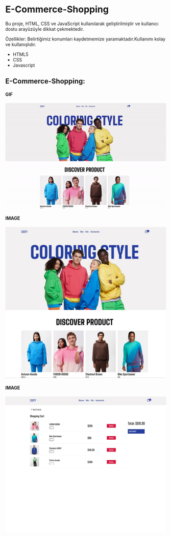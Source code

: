 <h1>E-Commerce-Shopping</h1>

Bu proje, HTML, CSS ve JavaScript kullanılarak geliştirilmiştir ve kullanıcı dostu arayüzüyle dikkat çekmektedir.

Özellikler: Belirtiğimiz konumları kaydetmemize yaramaktadır.Kullanımı kolay ve kullanışlıdır.

- HTML5
- CSS
- Javascript


<h2> E-Commerce-Shopping: </h2>
 

<h4>GIF</h4>
<img src="Video.gif" />



<h4>IMAGE</h4>
<img src="Resim1.jpg" />


<h4>IMAGE</h4>
<img src="Resim2.jpg" />